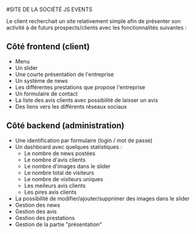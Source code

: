 #SITE DE LA SOCIÉTÉ JS EVENTS

Le client recherchait un site relativement simple afin de présenter son activité à de futurs prospects/clients avec les fonctionnalités suivantes : 

## Côté frontend (client)
* Menu
* Un slider
* Une courte présentation de l'entreprise
* Un système de news 
* Les différentes prestations que propose l'entreprise
* Un formulaire de contact
* La liste des avis clients avec possibilité de laisser un avis
* Des liens vers les différents réseaux sociaux

## Côté backend (administration)
* Une identification par formulaire (login / mot de passe)
* Un dashboard avec quelques statistiques : 
    * Le nombre de news postées
    * Le nombre d'avis clients
    * Le nombre d'images dans le slider
    * Le nombre total de visiteurs
    * Le nombre de visiteurs uniques
    * Les meileurs avis clients
    * Les pires avis clients
* La possibilité de modifier/ajouter/supprimer des images dans le slider
* Gestion des news
* Gestion des avis
* Gestion des prestations
* Gestion de la partie "présentation"